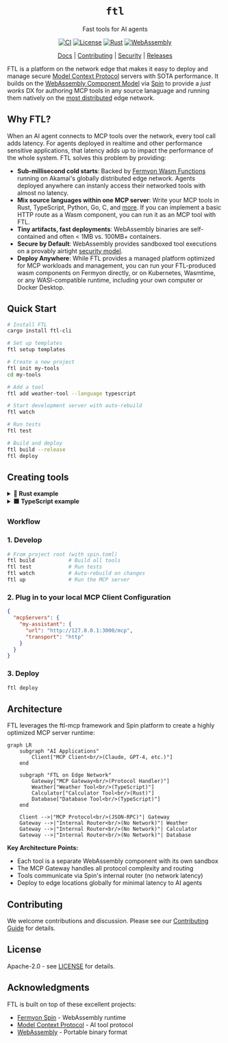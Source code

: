 <div align="center">

# `ftl`

Fast tools for AI agents

[![CI](https://github.com/fastertools/ftl-cli/actions/workflows/ci.yml/badge.svg)](https://github.com/fastertools/ftl-cli/actions/workflows/ci.yml)
[![License](https://img.shields.io/badge/license-Apache%202.0-blue.svg)](LICENSE)
[![Rust](https://img.shields.io/badge/rust-1.87+-orange.svg)](https://www.rust-lang.org)
[![WebAssembly](https://img.shields.io/badge/WebAssembly-compatible-purple.svg)](https://webassembly.org/)

[Docs](./docs/introduction.md) | [Contributing](./CONTRIBUTING.md) | [Security](./SECURITY.md) | [Releases](https://github.com/fastertools/ftl-cli/releases)

</div>

FTL is a platform on the network edge that makes it easy to deploy and manage secure [Model Context Protocol](https://modelcontextprotocol.io) servers with SOTA performance. It builds on the [WebAssembly Component Model](https://component-model.bytecodealliance.org/design/why-component-model.html) via [Spin](https://github.com/spinframework/spin) to provide a *just works* DX for authoring MCP tools in any source lanaguage and running them natively on the [most distributed](https://www.akamai.com/why-akamai/global-infrastructure) edge network.

## Why FTL?

When an AI agent connects to MCP tools over the network, every tool call adds latency. For agents deployed in realtime and other performance sensitive applications, that latency adds up to impact the performance of the whole system. FTL solves this problem by providing:

- **Sub-millisecond cold starts**: Backed by [Fermyon Wasm Functions](https://www.fermyon.com/wasm-functions) running on Akamai's globally distributed edge network. Agents deployed anywhere can instanly access their networked tools with almost no latency.
- **Mix source languages within one MCP server**: Write your MCP tools in Rust, TypeScript, Python, Go, C, and [more](https://component-model.bytecodealliance.org/language-support.html). If you can implement a basic HTTP route as a Wasm component, you can run it as an MCP tool with FTL.
- **Tiny artifacts, fast deployments**: WebAssembly binaries are self-contained and often < 1MB vs. 100MB+ containers.
- **Secure by Default**: WebAssembly provides sandboxed tool executions on a provably airtight [security model](https://webassembly.org/docs/security/).
- **Deploy Anywhere**: While FTL provides a managed platform optimized for MCP workloads and management, you can run your FTL-produced wasm components on Fermyon directly, or on Kubernetes, Wasmtime, or any WASI-compatible runtime, including your own computer or Docker Desktop.

## Quick Start

```bash
# Install FTL
cargo install ftl-cli

# Set up templates
ftl setup templates

# Create a new project
ftl init my-tools
cd my-tools

# Add a tool
ftl add weather-tool --language typescript

# Start development server with auto-rebuild
ftl watch

# Run tests
ftl test

# Build and deploy
ftl build --release
ftl deploy
```

## Creating tools

<details>
<summary><strong>🦀 Rust example</strong></summary>

```bash
# Create project and add Rust tool
ftl init my-project
cd my-project
ftl add my-tool --language rust
```

```rust
// my-tool/src/lib.rs
use ftl_sdk::{tool, ToolResponse};
use serde::Deserialize;
use schemars::JsonSchema;

#[derive(Deserialize, JsonSchema)]
struct MyToolInput {
    /// The message to process
    message: String,
}

/// A simple MCP tool
#[tool]
fn my_tool(input: MyToolInput) -> ToolResponse {
    ToolResponse::text(format!("Processed: {}", input.message))
}
```
</details>

<details>
<summary><strong>🟦 TypeScript example</strong></summary>

```bash
# Create project and add TypeScript tool
ftl init my-project
cd my-project
ftl add my-tool --language typescript
```

```typescript
// my-tool/src/index.ts
import { createTool, ToolResponse } from 'ftl-sdk'
import { z } from 'zod'

// Define the schema using Zod
const InputSchema = z.object({
  message: z.string().describe('The message to process')
})

type ToolInput = z.infer<typeof InputSchema>

const tool = createTool<ToolInput>({
  metadata: {
    name: 'my_tool',
    title: 'My Tool',
    description: 'A simple MCP tool',
    inputSchema: z.toJSONSchema(InputSchema)
  },
  handler: async (input) => {
    return ToolResponse.text(`Processed: ${input.message}`)
  }
})

//@ts-ignore
addEventListener('fetch', (event: FetchEvent) => {
  event.respondWith(tool(event.request))
})
```
</details>

### Workflow

### 1. Develop
```bash
# From project root (with spin.toml)
ftl build           # Build all tools
ftl test            # Run tests
ftl watch           # Auto-rebuild on changes
ftl up              # Run the MCP server
```

### 2. Plug in to your local MCP Client Configuration
```json
{
  "mcpServers": {
    "my-assistant": {
      "url": "http://127.0.0.1:3000/mcp",
      "transport": "http"
    }
  }
}
```

### 3. Deploy
```bash
ftl deploy
```

## Architecture

FTL leverages the ftl-mcp framework and Spin platform to create a highly optimized MCP server runtime:

```mermaid
graph LR
    subgraph "AI Applications"
        Client["MCP Client<br/>(Claude, GPT-4, etc.)"]
    end
    
    subgraph "FTL on Edge Network"
        Gateway["MCP Gateway<br/>(Protocol Handler)"]
        Weather["Weather Tool<br/>(TypeScript)"]
        Calculator["Calculator Tool<br/>(Rust)"]
        Database["Database Tool<br/>(TypeScript)"]
    end
    
    Client -->|"MCP Protocol<br/>(JSON-RPC)"| Gateway
    Gateway -->|"Internal Router<br/>(No Network)"| Weather
    Gateway -->|"Internal Router<br/>(No Network)"| Calculator  
    Gateway -->|"Internal Router<br/>(No Network)"| Database
```

**Key Architecture Points:**
- Each tool is a separate WebAssembly component with its own sandbox
- The MCP Gateway handles all protocol complexity and routing
- Tools communicate via Spin's internal router (no network latency)
- Deploy to edge locations globally for minimal latency to AI agents

## Contributing

We welcome contributions and discussion. Please see our [Contributing Guide](CONTRIBUTING.md) for details.

## License

Apache-2.0 - see [LICENSE](LICENSE) for details.

## Acknowledgments

FTL is built on top of these excellent projects:
- [Fermyon Spin](https://github.com/fermyon/spin) - WebAssembly runtime
- [Model Context Protocol](https://modelcontextprotocol.io) - AI tool protocol
- [WebAssembly](https://webassembly.org) - Portable binary format
